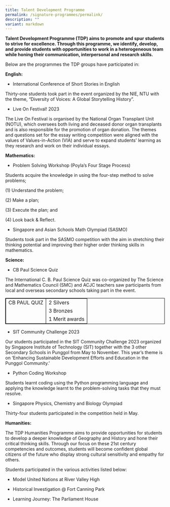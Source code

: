 ```yaml
---
title: Talent Development Programme
permalink: /signature-programmes/permalink/
description: ""
variant: markdown
---
```

**Talent Development Programme (TDP) aims to promote and spur students to strive for excellence. Through this programme, we identify, develop, and provide students with opportunities to work in a heterogeneous team while honing their communication, interpersonal and research skills.**

Below are the programmes the TDP groups have participated in:

**English:** 

* International Conference of Short Stories in English 

Thirty-one students took part in the event organized by the NIE, NTU with the theme, “Diversity of Voices: A Global Storytelling History”.

* Live On Festival! 2023

The Live On Festival is organised by the National Organ Transplant Unit (NOTU), which oversees both living and deceased donor organ transplants and is also responsible for the promotion of organ donation. The themes and questions set for the essay writing competition were aligned with the values of Values-in-Action (VIA) and serve to expand students’ learning as they research and work on their individual essays. 

**Mathematics:**

* Problem Solving Workshop (Poyla’s Four Stage Process)

Students acquire the knowledge in using the four-step method to solve problems; 

(1) Understand the problem; 

(2) Make a plan;

(3) Execute the plan; and 

(4) Look back &amp; Reflect.

* Singapore and Asian Schools Math Olympiad (SASMO)

Students took part in the SASMO competition with the aim in stretching their thinking potential and improving their higher order thinking skills in mathematics. 

**Science:**

* CB Paul Science Quiz

The International C. B. Paul Science Quiz was co-organized by The Science and Mathematics Council (SMC) and ACJC teachers saw participants from local and overseas secondary schools taking part in the event. 

<table style="border:1px solid black;border-collapse:collapse;"><colgroup><col style="border:1px solid black;" span="2"><col></colgroup><tbody><tr><td>CB PAUL QUIZ</td><td>2 Silvers</td></tr><tr><td></td><td>3 Bronzes</td></tr><tr><td></td><td>1 Merit awards</td></tr></tbody></table>

* SIT Community Challenge 2023

Our students participated in the SIT Community Challenge 2023 organized by Singapore Institute of Technology (SIT) together with the 3 other Secondary Schools in Punggol from May to November.
This year’s theme is on ‘Enhancing Sustainable Development Efforts and Education in the Punggol Community.’


* Python Coding Workshop

Students learnt coding using the Python programming language and applying the knowledge learnt to the problem-solving tasks that they must resolve.

* Singapore Physics, Chemistry and Biology Olympiad

Thirty-four students participated in the competition held in May. 

**Humanities:**

The TDP Humanities Programme aims to provide opportunities for students to develop a deeper knowledge of Geography and History and hone their critical thinking skills. Through our focus on these 21st century competencies and outcomes, students will become confident global citizens of the future who display strong cultural sensitivity and empathy for others.

Students participated in the various activities listed below:
* Model United Nations at River Valley High 

* Historical Investigation @ Fort Canning Park

* Learning Journey: The Parliament House










